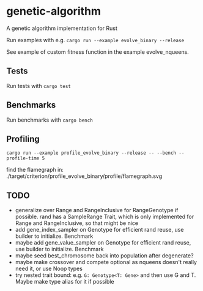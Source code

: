 # genetic-algorithm
A genetic algorithm implementation for Rust

Run examples with e.g. `cargo run --example evolve_binary --release`

See example of custom fitness function in the example evolve_nqueens.

## Tests

Run tests with `cargo test`

## Benchmarks

Run benchmarks with `cargo bench`

## Profiling

`cargo run --example profile_evolve_binary --release -- --bench --profile-time 5`

find the flamegraph in: ./target/criterion/profile_evolve_binary/profile/flamegraph.svg

## TODO
* generalize over Range and RangeInclusive for RangeGenotype if possible. rand has a SampleRange<T> Trait, which is only implemented for Range and RangeInclusive, so that might be nice
* add gene_index_sampler on Genotype for efficient rand reuse, use builder to initialize. Benchmark
* maybe add gene_value_sampler on Genotype for efficient rand reuse, use builder to initialize. Benchmark
* maybe seed best_chromosome back into population after degenerate?
* maybe make crossover and compete optional as nqueens doesn't really need it, or use Noop types
* try nested trait bound: e.g. `G: Genotype<T: Gene>` and then use G and T. Maybe make type alias for it if possible



